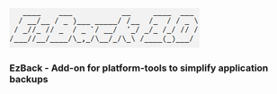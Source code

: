 ![EzBack 3.0 logo](/files/logo.png)
### EzBack - Add-on for platform-tools to simplify application backups
